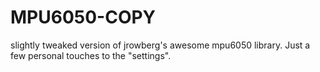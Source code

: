 # MPU6050-COPY
slightly tweaked version of jrowberg's awesome mpu6050 library. Just a few personal touches to the "settings".
